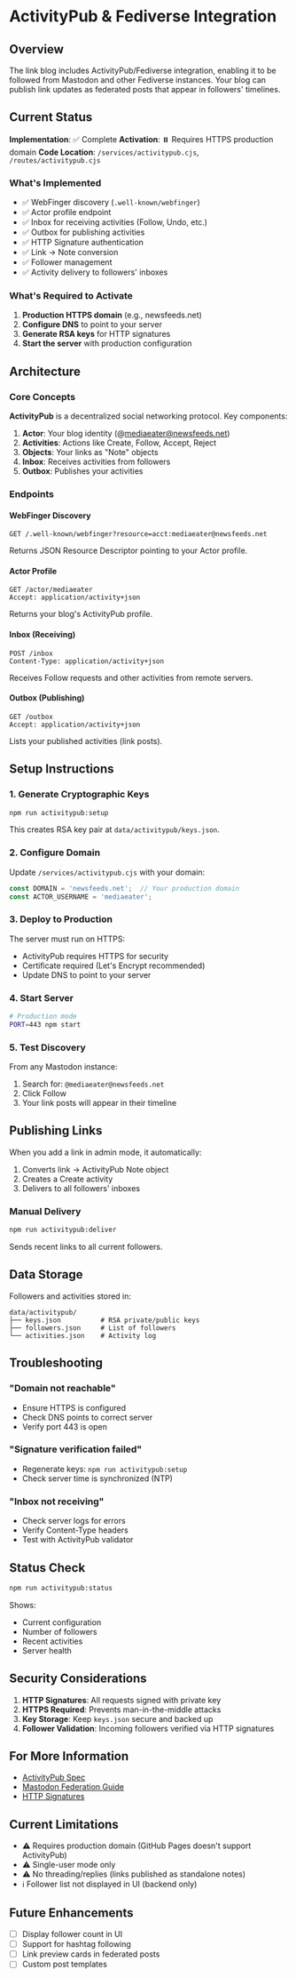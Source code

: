 # ActivityPub & Fediverse Integration

## Overview

The link blog includes ActivityPub/Fediverse integration, enabling it to be followed from Mastodon and other Fediverse instances. Your blog can publish link updates as federated posts that appear in followers' timelines.

## Current Status

**Implementation**: ✅ Complete
**Activation**: ⏸️ Requires HTTPS production domain
**Code Location**: `/services/activitypub.cjs`, `/routes/activitypub.cjs`

### What's Implemented

- ✅ WebFinger discovery (`.well-known/webfinger`)
- ✅ Actor profile endpoint
- ✅ Inbox for receiving activities (Follow, Undo, etc.)
- ✅ Outbox for publishing activities
- ✅ HTTP Signature authentication
- ✅ Link → Note conversion
- ✅ Follower management
- ✅ Activity delivery to followers' inboxes

### What's Required to Activate

1. **Production HTTPS domain** (e.g., newsfeeds.net)
2. **Configure DNS** to point to your server
3. **Generate RSA keys** for HTTP signatures
4. **Start the server** with production configuration

## Architecture

### Core Concepts

**ActivityPub** is a decentralized social networking protocol. Key components:

1. **Actor**: Your blog identity (@mediaeater@newsfeeds.net)
2. **Activities**: Actions like Create, Follow, Accept, Reject
3. **Objects**: Your links as "Note" objects
4. **Inbox**: Receives activities from followers
5. **Outbox**: Publishes your activities

### Endpoints

#### WebFinger Discovery
```
GET /.well-known/webfinger?resource=acct:mediaeater@newsfeeds.net
```
Returns JSON Resource Descriptor pointing to your Actor profile.

#### Actor Profile
```
GET /actor/mediaeater
Accept: application/activity+json
```
Returns your blog's ActivityPub profile.

#### Inbox (Receiving)
```
POST /inbox
Content-Type: application/activity+json
```
Receives Follow requests and other activities from remote servers.

#### Outbox (Publishing)
```
GET /outbox
Accept: application/activity+json
```
Lists your published activities (link posts).

## Setup Instructions

### 1. Generate Cryptographic Keys

```bash
npm run activitypub:setup
```

This creates RSA key pair at `data/activitypub/keys.json`.

### 2. Configure Domain

Update `/services/activitypub.cjs` with your domain:

```javascript
const DOMAIN = 'newsfeeds.net';  // Your production domain
const ACTOR_USERNAME = 'mediaeater';
```

### 3. Deploy to Production

The server must run on HTTPS:
- ActivityPub requires HTTPS for security
- Certificate required (Let's Encrypt recommended)
- Update DNS to point to your server

### 4. Start Server

```bash
# Production mode
PORT=443 npm start
```

### 5. Test Discovery

From any Mastodon instance:
1. Search for: `@mediaeater@newsfeeds.net`
2. Click Follow
3. Your link posts will appear in their timeline

## Publishing Links

When you add a link in admin mode, it automatically:
1. Converts link → ActivityPub Note object
2. Creates a Create activity
3. Delivers to all followers' inboxes

### Manual Delivery

```bash
npm run activitypub:deliver
```

Sends recent links to all current followers.

## Data Storage

Followers and activities stored in:
```
data/activitypub/
├── keys.json          # RSA private/public keys
├── followers.json     # List of followers
└── activities.json    # Activity log
```

## Troubleshooting

### "Domain not reachable"
- Ensure HTTPS is configured
- Check DNS points to correct server
- Verify port 443 is open

### "Signature verification failed"
- Regenerate keys: `npm run activitypub:setup`
- Check server time is synchronized (NTP)

### "Inbox not receiving"
- Check server logs for errors
- Verify Content-Type headers
- Test with ActivityPub validator

## Status Check

```bash
npm run activitypub:status
```

Shows:
- Current configuration
- Number of followers
- Recent activities
- Server health

## Security Considerations

1. **HTTP Signatures**: All requests signed with private key
2. **HTTPS Required**: Prevents man-in-the-middle attacks
3. **Key Storage**: Keep `keys.json` secure and backed up
4. **Follower Validation**: Incoming followers verified via HTTP signatures

## For More Information

- [ActivityPub Spec](https://www.w3.org/TR/activitypub/)
- [Mastodon Federation Guide](https://docs.joinmastodon.org/spec/activitypub/)
- [HTTP Signatures](https://tools.ietf.org/html/draft-cavage-http-signatures)

## Current Limitations

- ⚠️ Requires production domain (GitHub Pages doesn't support ActivityPub)
- ⚠️ Single-user mode only
- ⚠️ No threading/replies (links published as standalone notes)
- ℹ️ Follower list not displayed in UI (backend only)

## Future Enhancements

- [ ] Display follower count in UI
- [ ] Support for hashtag following
- [ ] Link preview cards in federated posts
- [ ] Custom post templates
